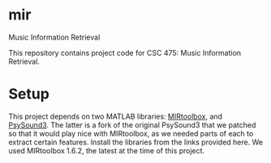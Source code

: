 # mir
Music Information Retrieval

This repository contains project code for CSC 475: Music Information Retrieval.

# Setup
This project depends on two MATLAB libraries:
[MIRtoolbox](https://www.jyu.fi/hum/laitokset/musiikki/en/research/coe/materials/mirtoolbox),
and [PsySound3](https://github.com/athabasca/psysound3). The latter is a fork
of the original PsySound3 that we patched so that it would play nice with
MIRtoolbox, as we needed parts of each to extract certain features. Install the
libraries from the links provided here. We used MIRtoolbox 1.6.2, the latest at
the time of this project.
